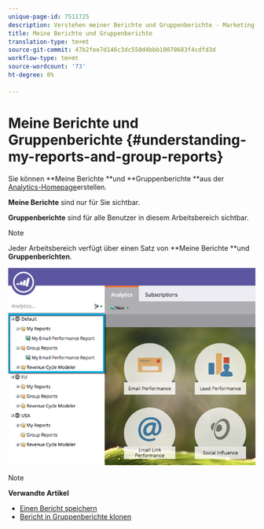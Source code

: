 ```yaml
---
unique-page-id: 7511725
description: Verstehen meiner Berichte und Gruppenberichte - Marketing-Dokumente - Produktdokumentation
title: Meine Berichte und Gruppenberichte
translation-type: tm+mt
source-git-commit: 47b2fee7d146c3dc558d4bbb10070683f4cdfd3d
workflow-type: tm+mt
source-wordcount: '73'
ht-degree: 0%

---
```



# Meine Berichte und Gruppenberichte {#understanding-my-reports-and-group-reports}

Sie können **Meine Berichte **und **Gruppenberichte **aus der [Analytics-Homepage](navigating-the-analytics-home-page.md)erstellen.

**Meine Berichte** sind nur für Sie sichtbar.

**Gruppenberichte** sind für alle Benutzer in diesem Arbeitsbereich sichtbar.

>[!NOTE]
>
>Jeder Arbeitsbereich verfügt über einen Satz von **Meine Berichte **und **Gruppenberichten**.

![](assets/image2015-4-21-14-3a41-3a22.png)

>[!NOTE]
>
>**Verwandte Artikel**
>
>* [Einen Bericht speichern](save-a-report.md)
>* [Bericht in Gruppenberichte klonen](../../../../product-docs/reporting/basic-reporting/report-activity/clone-a-report-to-group-reports.md)

>



